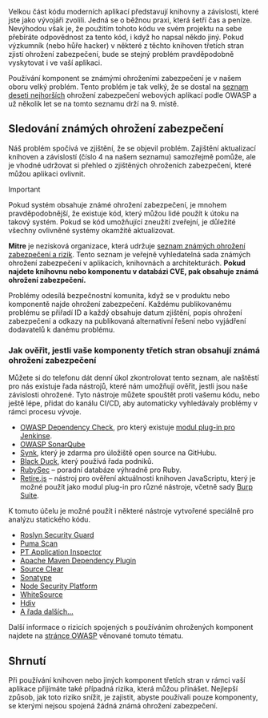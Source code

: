 Velkou část kódu moderních aplikací představují knihovny a závislosti, které jste jako vývojáři zvolili. Jedná se o běžnou praxi, která šetří čas a peníze. Nevýhodou však je, že použitím tohoto kódu ve svém projektu na sebe přebíráte odpovědnost za tento kód, i když ho napsal někdo jiný. Pokud výzkumník (nebo hůře hacker) v některé z těchto knihoven třetích stran zjistí ohrožení zabezpečení, bude se stejný problém pravděpodobně vyskytovat i ve vaší aplikaci.

Používání komponent se známými ohroženími zabezpečení je v našem oboru velký problém. Tento problém je tak velký, že se dostal na [seznam deseti nejhorších](https://www.owasp.org/index.php/Category:OWASP_Top_Ten_Project) ohrožení zabezpečení webových aplikací podle OWASP a už několik let se na tomto seznamu drží na 9. místě.

## <a name="track-known-security-vulnerabilities"></a>Sledování známých ohrožení zabezpečení

Náš problém spočívá ve zjištění, že se objevil problém. Zajištění aktualizací knihoven a závislostí (číslo 4 na našem seznamu) samozřejmě pomůže, ale je vhodné udržovat si přehled o zjištěných ohroženích zabezpečení, které můžou aplikaci ovlivnit.

> [!IMPORTANT]
> Pokud systém obsahuje známé ohrožení zabezpečení, je mnohem pravděpodobnější, že existuje kód, který můžou lidé použít k útoku na takový systém. Pokud se kód umožňující zneužití zveřejní, je důležité všechny ovlivněné systémy okamžitě aktualizovat.

**Mitre** je nezisková organizace, která udržuje [seznam známých ohrožení zabezpečení a rizik](https://cve.mitre.org). Tento seznam je veřejně vyhledatelná sada známých ohrožení zabezpečení v aplikacích, knihovnách a architekturách. **Pokud najdete knihovnu nebo komponentu v databázi CVE, pak obsahuje známá ohrožení zabezpečení.**

Problémy odesílá bezpečnostní komunita, když se v produktu nebo komponentě najde ohrožení zabezpečení. Každému publikovanému problému se přiřadí ID a každý obsahuje datum zjištění, popis ohrožení zabezpečení a odkazy na publikovaná alternativní řešení nebo vyjádření dodavatelů k danému problému.

### <a name="how-to-verify-if-you-have-known-vulnerabilities-in-your-3rd-party-components"></a>Jak ověřit, jestli vaše komponenty třetích stran obsahují známá ohrožení zabezpečení

Můžete si do telefonu dát denní úkol zkontrolovat tento seznam, ale naštěstí pro nás existuje řada nástrojů, které nám umožňují ověřit, jestli jsou naše závislosti ohrožené. Tyto nástroje můžete spouštět proti vašemu kódu, nebo ještě lépe, přidat do kanálu CI/CD, aby automaticky vyhledávaly problémy v rámci procesu vývoje.

- [OWASP Dependency Check](https://www.owasp.org/index.php/OWASP_Dependency_Check), pro který existuje [modul plug-in pro Jenkinse](https://wiki.jenkins.io/display/JENKINS/OWASP+Dependency-Check+Plugin).
- [OWASP SonarQube](https://www.owasp.org/index.php/OWASP_SonarQube_Project)
- [Synk](https://snyk.io), který je zdarma pro úložiště open source na GitHubu.
- [Black Duck](https://www.blackducksoftware.com), který používá řada podniků.
- [RubySec](https://rubysec.com) – poradní databáze výhradně pro Ruby.
- [Retire.js](https://github.com/retirejs/retire.js/) – nástroj pro ověření aktuálnosti knihoven JavaScriptu, který je možné použít jako modul plug-in pro různé nástroje, včetně sady [Burp Suite](https://www.portswigger.net).

K tomuto účelu je možné použít i některé nástroje vytvořené speciálně pro analýzu statického kódu.

- [Roslyn Security Guard](https://dotnet-security-guard.github.io)
- [Puma Scan](https://pumascan.com)
- [PT Application Inspector](https://www.ptsecurity.com/ww-en/products/ai/)
- [Apache Maven Dependency Plugin](https://maven.apache.org/plugins/maven-dependency-plugin/)
- [Source Clear](https://www.sourceclear.com)
- [Sonatype](https://ossindex.sonatype.org)
- [Node Security Platform](https://nodesecurity.io)
- [WhiteSource](https://www.whitesourcesoftware.com/what-is-whitesource/)
- [Hdiv](https://hdivsecurity.com)
- [A řada dalších...](https://www.owasp.org/index.php/Source_Code_Analysis_Tools)

Další informace o rizicích spojených s používáním ohrožených komponent najdete na [stránce OWASP](https://www.owasp.org/index.php/Top_10-2017_A9-Using_Components_with_Known_Vulnerabilities) věnované tomuto tématu.

## <a name="summary"></a>Shrnutí

Při používání knihoven nebo jiných komponent třetích stran v rámci vaší aplikace přijímáte také případná rizika, která můžou přinášet. Nejlepší způsob, jak toto riziko snížit, je zajistit, abyste používali pouze komponenty, se kterými nejsou spojená žádná známá ohrožení zabezpečení.
